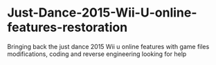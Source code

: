 # Just-Dance-2015-Wii-U-online-features-restoration
Bringing back the just dance 2015 Wii u online features with game files modifications, coding and reverse engineering looking for help

